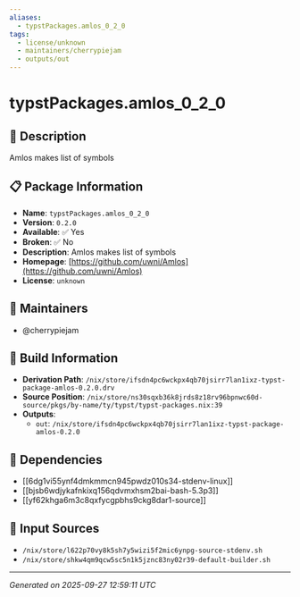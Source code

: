 ```yaml
---
aliases:
  - typstPackages.amlos_0_2_0
tags:
  - license/unknown
  - maintainers/cherrypiejam
  - outputs/out
---
```


# typstPackages.amlos_0_2_0

## 📝 Description

Amlos makes list of symbols

## 📋 Package Information

- **Name**: `typstPackages.amlos_0_2_0`
- **Version**: `0.2.0`
- **Available**: ✅ Yes
- **Broken**: ✅ No
- **Description**: Amlos makes list of symbols
- **Homepage**: [https://github.com/uwni/Amlos](https://github.com/uwni/Amlos)
- **License**: `unknown`
## 👥 Maintainers

- @cherrypiejam


## 🔧 Build Information

- **Derivation Path**: `/nix/store/ifsdn4pc6wckpx4qb70jsirr7lan1ixz-typst-package-amlos-0.2.0.drv`
- **Source Position**: `/nix/store/ns30sqxb36k8jrds8z18rv96bpnwc60d-source/pkgs/by-name/ty/typst/typst-packages.nix:39`
- **Outputs**:
  - `out`:  `/nix/store/ifsdn4pc6wckpx4qb70jsirr7lan1ixz-typst-package-amlos-0.2.0`

## 🔗 Dependencies

- [[6dg1vi55ynf4dmkmmcn945pwdz010s34-stdenv-linux]]
- [[bjsb6wdjykafnkixq156qdvmxhsm2bai-bash-5.3p3]]
- [[yf62khga6m3c8qxfycgpbhs9ckg8dar1-source]]

## 📁 Input Sources

- `/nix/store/l622p70vy8k5sh7y5wizi5f2mic6ynpg-source-stdenv.sh`
- `/nix/store/shkw4qm9qcw5sc5n1k5jznc83ny02r39-default-builder.sh`

---
*Generated on 2025-09-27 12:59:11 UTC*
